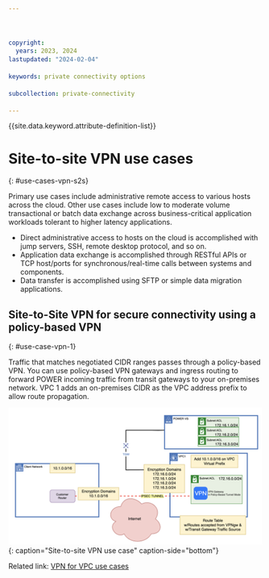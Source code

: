 ```yaml
---



copyright:
  years: 2023, 2024
lastupdated: "2024-02-04"

keywords: private connectivity options

subcollection: private-connectivity

---
```


{{site.data.keyword.attribute-definition-list}}

# Site-to-site VPN use cases
{: #use-cases-vpn-s2s}

Primary use cases include administrative remote access to various hosts across the cloud. Other use cases include low to moderate volume transactional or batch data exchange across business-critical application workloads tolerant to higher latency applications.

* Direct administrative access to hosts on the cloud is accomplished with jump servers, SSH, remote desktop protocol, and so on.
* Application data exchange is accomplished through RESTful APIs or TCP host/ports for synchronous/real-time calls between systems and components.
* Data transfer is accomplished using SFTP or simple data migration applications.

## Site-to-Site VPN for secure connectivity using a policy-based VPN
{: #use-case-vpn-1}

Traffic that matches negotiated CIDR ranges passes through a policy-based VPN. You can use policy-based VPN gateways and ingress routing to forward POWER incoming traffic from transit gateways to your on-premises network. VPC 1 adds an on-premises CIDR as the VPC address prefix to allow route propagation.

![Site-to-site VPN use case](/images/VPN-s2s-usecase.png "Site-to-site VPN use case"){: caption="Site-to-site VPN use case" caption-side="bottom"}

Related link: [VPN for VPC use cases](/docs/vpc?topic=vpc-using-vpn#vpn-use-cases)
